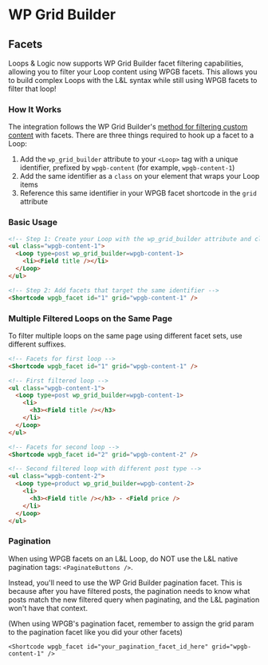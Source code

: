 # WP Grid Builder

## Facets

Loops & Logic now supports WP Grid Builder facet filtering capabilities, allowing you to filter your Loop content using WPGB facets. This allows you to build complex Loops with the L&L syntax while still using WPGB facets to filter that loop!

### How It Works

The integration follows the WP Grid Builder's [method for filtering custom content](https://docs.wpgridbuilder.com/resources/guide-filter-custom-queries/) with facets. There are three things required to hook up a facet to a Loop:

1. Add the `wp_grid_builder` attribute to your `<Loop>` tag with a unique identifier, prefixed by `wpgb-content` (for example, `wpgb-content-1`)
2. Add the same identifier as a `class` on your element that wraps your Loop items
3. Reference this same identifier in your WPGB facet shortcode in the `grid` attribute

### Basic Usage

```html
<!-- Step 1: Create your Loop with the wp_grid_builder attribute and class -->
<ul class="wpgb-content-1">
  <Loop type=post wp_grid_builder=wpgb-content-1>
    <li><Field title /></li>
  </Loop>
</ul>

<!-- Step 2: Add facets that target the same identifier -->
<Shortcode wpgb_facet id="1" grid="wpgb-content-1" />
```

### Multiple Filtered Loops on the Same Page

To filter multiple loops on the same page using different facet sets, use different suffixes.

```html
<!-- Facets for first loop -->
<Shortcode wpgb_facet id="1" grid="wpgb-content-1" />

<!-- First filtered loop -->
<ul class="wpgb-content-1">
  <Loop type=post wp_grid_builder=wpgb-content-1>
    <li>
      <h3><Field title /></h3>
    </li>
  </Loop>
</ul>

<!-- Facets for second loop -->
<Shortcode wpgb_facet id="2" grid="wpgb-content-2" />

<!-- Second filtered loop with different post type -->
<ul class="wpgb-content-2">
  <Loop type=product wp_grid_builder=wpgb-content-2>
    <li>
      <h3><Field title /></h3> - <Field price />
    </li>
  </Loop>
</ul>
```

### Pagination

When using WPGB facets on an L&L Loop, do NOT use the L&L native pagination tags: `<PaginateButtons />`. 

Instead, you'll need to use the WP Grid Builder pagination facet. This is because after you have filtered posts, the pagination needs to know what posts match the new filtered query when paginating, and the L&L pagination won't have that context.

(When using WPGB's pagination facet, remember to assign the grid param to the pagination facet like you did your other facets)

`<Shortcode wpgb_facet id="your_pagination_facet_id_here" grid="wpgb-content-1" />`